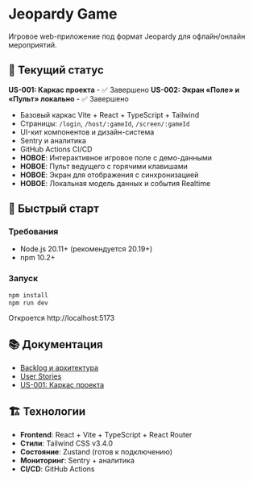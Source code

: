 # Jeopardy Game

Игровое web-приложение под формат Jeopardy для офлайн/онлайн мероприятий.

## 🎯 Текущий статус

**US-001: Каркас проекта** - ✅ Завершено
**US-002: Экран «Поле» и «Пульт» локально** - ✅ Завершено

- Базовый каркас Vite + React + TypeScript + Tailwind
- Страницы: `/login`, `/host/:gameId`, `/screen/:gameId`
- UI-кит компонентов и дизайн-система
- Sentry и аналитика
- GitHub Actions CI/CD
- **НОВОЕ**: Интерактивное игровое поле с демо-данными
- **НОВОЕ**: Пульт ведущего с горячими клавишами
- **НОВОЕ**: Экран для отображения с синхронизацией
- **НОВОЕ**: Локальная модель данных и события Realtime

## 🚀 Быстрый старт

### Требования
- Node.js 20.11+ (рекомендуется 20.19+)
- npm 10.2+

### Запуск
```bash
npm install
npm run dev
```

Откроется http://localhost:5173

## 📚 Документация

- [Backlog и архитектура](docs/backlog.md)
- [User Stories](docs/user-stories/)
- [US-001: Каркас проекта](docs/user-stories/US-001-scaffold.md)

## 🏗️ Технологии

- **Frontend**: React + Vite + TypeScript + React Router
- **Стили**: Tailwind CSS v3.4.0
- **Состояние**: Zustand (готов к подключению)
- **Мониторинг**: Sentry + аналитика
- **CI/CD**: GitHub Actions

